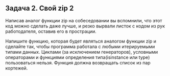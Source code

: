 ## Задача 2. Свой zip 2
Написав аналог функции zip на собеседовании вы вспомнили, что этот код можно сделать даже лучше, и резко вырвали листок с кодом из рук работодателя, оставив его в прострации.

Напишите функцию, которая будет являться аналогом функции zip и сделайте так, чтобы программа работала с любыми итерируемыми типами данных. 
Циклами (за исключением генераторов), условными операторами и функциями определения типа(isinstance или type) пользоваться нельзя.
Функция должна возвращать список из пар кортежей.